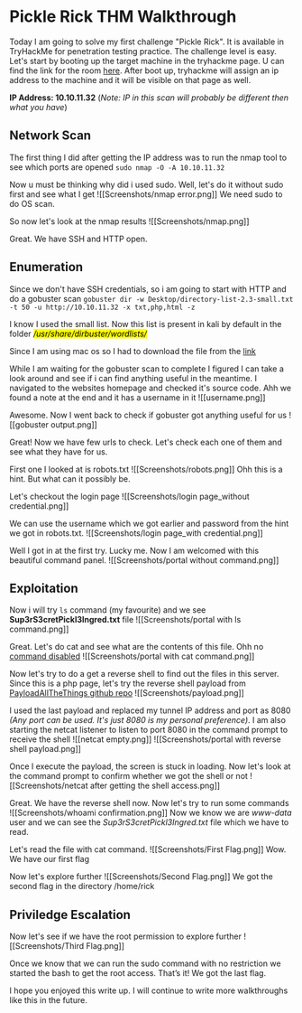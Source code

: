 # Pickle Rick THM Walkthrough

Today I am going to solve my first challenge "Pickle Rick". It is available in TryHackMe for penetration testing practice. The challenge level is easy. Let's start by booting up the target machine in the tryhackme page. U can find the link for the room [here](https://tryhackme.com/room/picklerick). After boot up, tryhackme will assign an ip address to the machine and it will be visible on that page as well. 

**IP Address: 10.10.11.32** 
(*Note: IP in this scan will probably be different then what you have*)

## Network Scan

The first thing I did after getting the IP address was to run the nmap tool to see which ports are opened 
`sudo nmap -O -A 10.10.11.32`

Now u must be thinking why did i used sudo. Well, let's do it without sudo first and see what I get
![[Screenshots/nmap error.png]]
We need sudo to do OS scan.

So now let's look at the nmap results
![[Screenshots/nmap.png]]

Great. We have SSH and HTTP open. 


## Enumeration

Since we don't have SSH credentials, so i am going to start with HTTP and do a gobuster scan
`gobuster dir -w Desktop/directory-list-2.3-small.txt -t 50 -u http://10.10.11.32 -x txt,php,html -z`

I know I used the small list. 
Now this list is present in kali by default in the folder <mark>*/usr/share/dirbuster/wordlists/*<mark>

Since I am using mac os so I had to download the file from the [link](https://raw.githubusercontent.com/daviddias/node-dirbuster/master/lists/directory-list-2.3-small.txt)
	
While I am waiting for the gobuster scan to complete I figured I can take a look around and see if i can find anything useful in the meantime. I navigated to the websites homepage and checked it's source code. Ahh we found a note at the end and it has a username in it 
![[username.png]]

Awesome. Now I went back to check if gobuster got anything useful for us
![[gobuster output.png]]
	
Great! Now we have few urls to check. Let's check each one of them and see what they have for us.
	
First one I looked at is robots.txt
![[Screenshots/robots.png]]
Ohh this is a hint. But what can it possibly be. 

Let's checkout the login page
![[Screenshots/login page_without credential.png]]
	
We can use the username which we got earlier and password from the hint we got in robots.txt. 
![[Screenshots/login page_with credential.png]]
	
Well I got in at the first try. Lucky me. Now I am welcomed with this beautiful command panel.
![[Screenshots/portal without command.png]]
	

## Exploitation

Now i will try `ls` command (my favourite) and we see **Sup3rS3cretPickl3Ingred.txt** file
![[Screenshots/portal with ls command.png]]

Great. Let's do cat and see what are the contents of this file. Ohh no <u>command disabled</u>
![[Screenshots/portal with cat command.png]]

Now let's try to do a get a reverse shell to find out the files in this server. Since this is a php page, let's try the reverse shell payload from [PayloadAllTheThings github repo](https://github.com/swisskyrepo/PayloadsAllTheThings/blob/master/Methodology%20and%20Resources/Reverse%20Shell%20Cheatsheet.md)
![[Screenshots/payload.png]]
	
I used the last payload and replaced my tunnel IP address and port as 8080 *(Any port can be used. It's just 8080 is my personal preference)*. I am also starting the netcat listener to listen to port 8080 in the command prompt to receive the shell
![[netcat empty.png]]
![[Screenshots/portal with reverse shell payload.png]]
	
Once I execute the payload, the screen is stuck in loading. Now let's look at the command prompt to confirm whether we got the shell or not 
![[Screenshots/netcat after getting the shell access.png]]

Great. We have the reverse shell now. Now let's try to run some commands
![[Screenshots/whoami confirmation.png]]
Now we know we are *www-data* user and we can see the *Sup3rS3cretPickl3Ingred.txt* file which we have to read.
	
Let's read the file with cat command.
![[Screenshots/First Flag.png]]
Wow. We have our first flag 
	
Now let's explore further
![[Screenshots/Second Flag.png]]
We got the second flag in the directory /home/rick

## Priviledge Escalation

Now let's see if we have the root permission to explore further
![[Screenshots/Third Flag.png]]

Once we know that we can run the sudo command with no restriction we started the bash to get the root access. That’s it! We got the last flag.
	
I hope you enjoyed this write up. I will continue to write more walkthroughs like this in the future. 